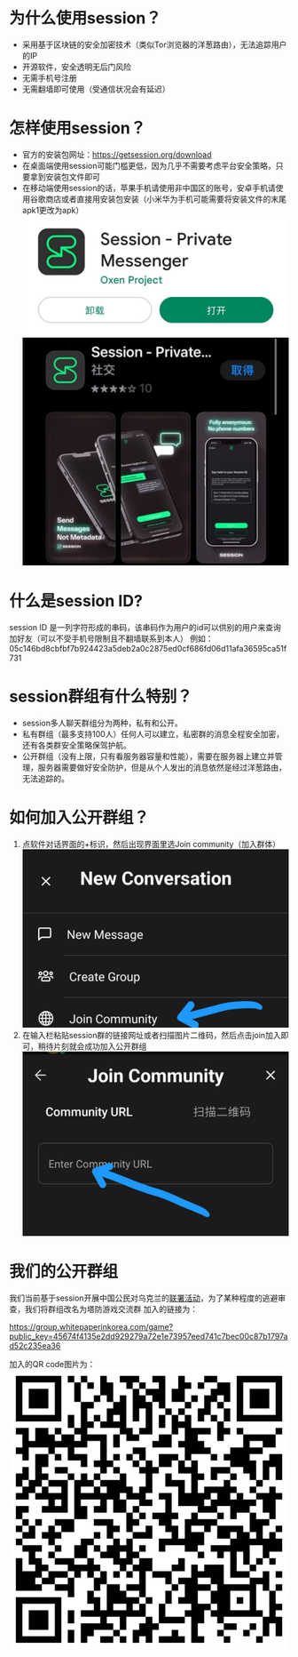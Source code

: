 # 为什么使用session？
* 采用基于区块链的安全加密技术（类似Tor浏览器的洋葱路由），无法追踪用户的IP
* 开源软件，安全透明无后门风险
* 无需手机号注册
* 无需翻墙即可使用（受通信状况会有延迟）


# 怎样使用session？
* 官方的安装包网址：https://getsession.org/download
* 在桌面端使用session可能门槛更低，因为几乎不需要考虑平台安全策略，只要拿到安装包文件即可
* 在移动端使用session的话，苹果手机请使用非中国区的账号，安卓手机请使用谷歌商店或者直接用安装包安装（小米华为手机可能需要将安装文件的末尾apk1更改为apk）
![google play商店](https://github.com/lianheshengming/lianheshengming.github.io/raw/main/session/session_play.jpg)
![apple app商店非中国区](https://github.com/lianheshengming/lianheshengming.github.io/raw/main/session/session_app.jpg)
# 什么是session ID?
session ID 是一列字符形成的串码，该串码作为用户的id可以供别的用户来查询加好友（可以不受手机号限制且不翻墙联系到本人） 例如： 05c146bd8cbfbf7b924423a5deb2a0c2875ed0cf686fd06d11afa36595ca51f731
# session群组有什么特别？
* session多人聊天群组分为两种，私有和公开。
* 私有群组（最多支持100人）任何人可以建立，私密群的消息全程安全加密，还有各类群安全策略保驾护航。
* 公开群组（没有上限，只有看服务器容量和性能），需要在服务器上建立并管理，服务器需要做好安全防护，但是从个人发出的消息依然是经过洋葱路由，无法追踪的。


# 如何加入公开群组？
1. 点软件对话界面的+标识，然后出现界面里选Join community（加入群体）
![Step 1](https://github.com/lianheshengming/lianheshengming.github.io/raw/main/session/new_con.jpg)
2. 在输入栏粘贴session群的链接网址或者扫描图片二维码，然后点击join加入即可，稍待片刻就会成功加入公开群组
![Step 2](https://github.com/lianheshengming/lianheshengming.github.io/raw/main/session/join.jpg)


# 我们的公开群组
我们当前基于session开展中国公民对乌克兰的[联署活动](https://lianheshengming.github.io/)，为了某种程度的逃避审查，我们将群组改名为塔防游戏交流群
加入的链接为：

https://group.whitepaperinkorea.com/game?public_key=45674f4135e2dd929279a72e1e73957eed741c7bec00c87b1797ad52c235ea36

加入的QR code图片为：  
![QR code](https://github.com/lianheshengming/lianheshengming.github.io/raw/main/session/game.png)
